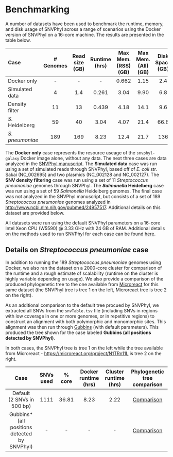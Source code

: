 # Benchmarking

A number of datasets have been used to benchmark the runtime, memory, and disk usage of SNVPhyl across a range of scenarios using the Docker version of SNVPhyl on a 16-core machine. The results are presented in the table below.

| Case            | # Genomes | Read size <br/> (GB) | Runtime <br/> (hrs) | Max Mem. (RSS)<br/> (GB) | Max Mem. (All)<br/> (GB) | Disk Space <br/> (GB) |
|:----------------|:---------:|:--------------------:|:-------------------:|:------------------:|:-------------------:|:---------------------:|
| Docker only     | -         | -                    | -                   | 0.662              | 1.15                | 2.4                   |
| Simulated data  | 4         | 1.4                  | 0.261               | 3.04               | 9.90                | 6.8                   |
| Density filter  | 11        | 13                   | 0.439               | 4.18               | 14.1                | 9.6                   |
| *S.* Heidelberg | 59        | 40                   | 3.04                | 4.07               | 21.4                | 66.6                  |
| *S. pneumoniae* | 189       | 169                  | 8.23                | 12.4               | 21.7                | 136                   |

The **Docker only** case represents the resource useage of the `snvphyl-galaxy` Docker image alone, without any data. The next three cases are data analyzed in the [SNVPhyl manuscript][].  The **Simulated data** case was run using a set of simulated reads through SNVPhyl, based off of *E. coli* str. Sakai (NC_002695) and two plasmids (NC_002128 and NC_002127).  The **SNV density filtering** case was run using a set of 11 *Streptococcus pneumoniae* genomes through SNVPhyl. The **_Salmonella_ Heidelberg** case was run using a set of 59 *Salmonella* Heidelberg genomes.  The final case was not analyzed in the SNVPhyl manuscript, but consists of a set of 189 *Streptococcus pneumoniae* genomes analyzed in <http://www.ncbi.nlm.nih.gov/pubmed/24957517>.  Additional details on this dataset are provided below.

All datasets were run using the default SNVPhyl parameters on a 16-core Intel Xeon CPU (W5590) @ 3.33 GHz with 24 GB of RAM.  Additional details on the methods used to run SNVPhyl for each case can be found [here][methods].

## Details on *Streptococcus pneumoniae* case

In addition to running the 189 *Streptococcus pneumoniae* genomes using Docker, we also ran the dataset on a 2000-core cluster for comparison of the runtime and a rough estimate of scalability (runtime on the cluster is highly variable depending on usage). We also provide a comparison of the produced phylogenetic tree to the one available from [Microreact][] for this same dataset (the SNVPhyl tree is tree 1 on the left, Microreact tree is tree 2 on the right).

As an additional comparison to the default tree procued by SNVPhyl, we extracted all SNVs from the `snvTable.tsv` file (including SNVs in regions with low coverage in one or more genomes, or in repetitive regions) to construct an alignment with both polymorphic and monomorphic sites. This alignment was then run through [Gubbins][] (with default parameters).  This produced the tree shown for the case labeled **Gubbins (all positions detected by SNVPhyl)**.

In both cases, the SNVPhyl tree is tree 1 on the left while the tree available from Microreact - <https://microreact.org/project/N1TRn11L> is tree 2 on the right.

| Case                                               | SNVs used | % core | Docker runtime <br/> (hrs) | Cluster runtime <br/> (hrs) | Phylogenetic tree comparison |
|:--------------------------------------------------:|:---------:|:------:|:--------------------------:|:---------------------------:|:----------------------------:|
| Default <br/> (2 SNVs in 500 bp)                   | 1111      | 36.81  | 8.23                       | 2.22                        | [Comparison][1-tree-2-500]   |
| Gubbins\* <br/> (all positions detected by SNVPhyl)| -         | -      | -                          | -                           | [Comparison][1-tree-gubbins] |

[docker version of SNVPhyl]: ../install/docker
[SNVPhyl manuscript]: http://biorxiv.org/content/early/2016/12/10/092940
[snvphyl-validations]: https://github.com/apetkau/snvphyl-validations
[Microreact]: https://microreact.org
[Gubbins]: https://sanger-pathogens.github.io/gubbins/
[methods]: https://github.com/phac-nml/snvphyl-galaxy/tree/development/docs/evaluation/benchmarking-methods/
[1-tree-2-500]: http://phylo.io/#db3f0e933657efbab5b732f19c3b3276%23e5f863ba72a3551780bdebc610e87dd1
[1-tree-gubbins]: http://phylo.io/#009e855b17db1ec897c19791c14f4ea6%235ca06bb267033a22112c202c82e981ff
